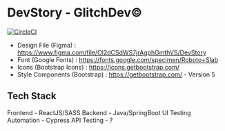# DevStory - GlitchDev©️

[![CircleCI](https://circleci.com/gh/viraj-lakshitha/devstory-portal/tree/develop.svg?style=svg)](https://circleci.com/gh/viraj-lakshitha/devstory-portal/tree/develop)

* Design File (Figma) : https://www.figma.com/file/Ol2dCSdWS7jrAgphGmthVS/DevStory
* Font (Google Fonts) : https://fonts.google.com/specimen/Roboto+Slab
* Icons (Bootstrap Icons) : https://icons.getbootstrap.com/
* Style Components (Bootstrap) : https://getbootstrap.com/ - Version 5

## Tech Stack

Frontend - ReactJS/SASS
Backend - Java/SpringBoot
UI Testing Automation - Cypress
API Testing - ?

